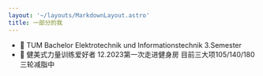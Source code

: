 ```yaml
---
layout: '~/layouts/MarkdownLayout.astro'
title: 一部分的我
---
```


- 📖 TUM Bachelor Elektrotechnik und Informationstechnik 3.Semester
- 💪 健美式力量训练爱好者 12.2023第一次走进健身房 目前三大项105/140/180 三轮减脂中